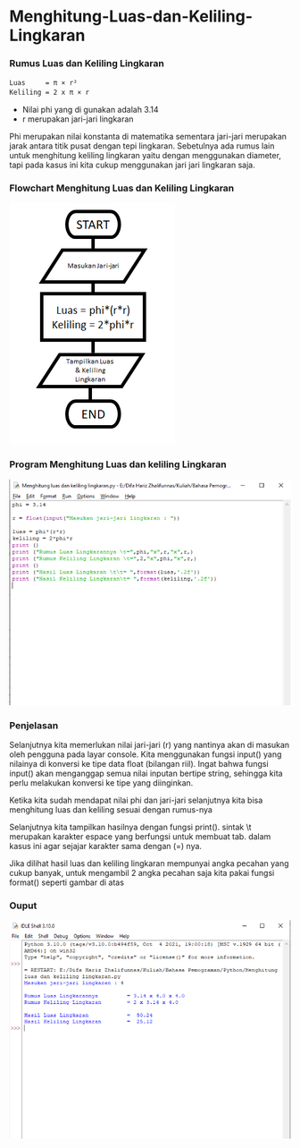# Menghitung-Luas-dan-Keliling-Lingkaran

### Rumus Luas dan Keliling Lingkaran

```bash
Luas     = π × r²
Keliling = 2 x π × r
```

- Nilai phi yang di gunakan adalah 3.14
- r merupakan jari-jari lingkaran</p>

<p>Phi merupakan nilai konstanta di matematika sementara jari-jari merupakan jarak antara titik pusat dengan tepi lingkaran. Sebetulnya ada rumus lain untuk menghitung keliling lingkaran yaitu dengan menggunakan diameter, tapi pada kasus ini kita cukup menggunakan jari jari lingkaran saja.</p>

### Flowchart Menghitung Luas dan Keliling Lingkaran

![Gambar 1](screenshot/1.png)

### Program Menghitung Luas dan keliling Lingkaran

![Gambar 2](screenshot/2.png)

### Penjelasan

<p>Selanjutnya kita memerlukan nilai jari-jari (r) yang nantinya akan di masukan oleh pengguna pada layar console. Kita menggunakan fungsi input() yang nilainya di konversi ke tipe data float (bilangan riil). Ingat bahwa fungsi input() akan menganggap semua nilai inputan bertipe string, sehingga kita perlu melakukan konversi ke tipe yang diinginkan.

Ketika kita sudah mendapat nilai phi dan jari-jari selanjutnya kita bisa menghitung luas dan keliling sesuai dengan rumus-nya

Selanjutnya kita tampilkan hasilnya dengan fungsi print(). sintak \t merupakan karakter espace yang berfungsi untuk membuat tab. dalam kasus ini agar sejajar karakter sama dengan (=) nya.

Jika dilihat hasil luas dan keliling lingkaran mempunyai angka pecahan yang cukup banyak, untuk mengambil 2 angka pecahan saja kita pakai fungsi format() seperti gambar di atas</p>

### Ouput

![Gambar 3](screenshot/3.png)